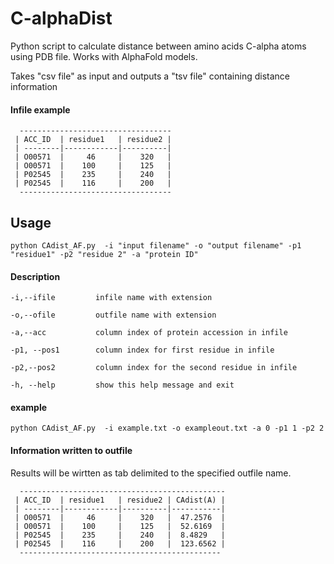 # C-alphaDist

Python script to calculate distance between amino acids C-alpha atoms using PDB file. Works with AlphaFold models.

Takes "csv file" as input and outputs a "tsv file" containing distance information

#### Infile example


      ----------------------------------
     | ACC_ID  | residue1   | residue2 |
     | --------|------------|----------|
     | O00571  |     46     |    320   |
     | O00571  |    100     |    125   | 
     | P02545  |    235     |    240   |
     | P02545  |    116     |    200   |
      ----------------------------------


## Usage

    python CAdist_AF.py  -i "input filename" -o "output filename" -p1 "residue1" -p2 "residue 2" -a "protein ID"
    
#### Description 

    -i,--ifile         infile name with extension
  
    -o,--ofile         outfile name with extension
  
    -a,--acc           column index of protein accession in infile
    
    -p1, --pos1        column index for first residue in infile
    
    -p2,--pos2         column index for the second residue in infile

    -h, --help         show this help message and exit

#### example

    python CAdist_AF.py  -i example.txt -o exampleout.txt -a 0 -p1 1 -p2 2 
    

#### Information written to outfile

Results will be wirtten as tab delimited to the specified outfile name. 


      ----------------------------------------------
     | ACC_ID  | residue1   | residue2 | CAdist(A) |
     | --------|------------|----------|-----------|
     | O00571  |     46     |    320   |  47.2576  |
     | O00571  |    100     |    125   |  52.6169  | 
     | P02545  |    235     |    240   |  8.4829   |
     | P02545  |    116     |    200   |  123.6562 |
      ---------------------------------------------
   
   
 
